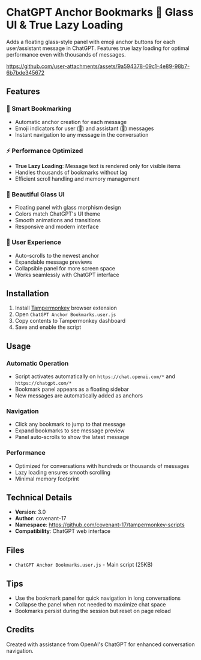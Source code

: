 # ChatGPT Anchor Bookmarks 👑 Glass UI & True Lazy Loading

Adds a floating glass-style panel with emoji anchor buttons for each user/assistant message in ChatGPT. Features true lazy loading for optimal performance even with thousands of messages.

https://github.com/user-attachments/assets/9a594378-09c1-4e89-98b7-6b7bde345672

## Features

### 🔖 Smart Bookmarking
- Automatic anchor creation for each message
- Emoji indicators for user (👤) and assistant (🤖) messages
- Instant navigation to any message in the conversation

### ⚡ Performance Optimized
- **True Lazy Loading**: Message text is rendered only for visible items
- Handles thousands of bookmarks without lag
- Efficient scroll handling and memory management

### 🎨 Beautiful Glass UI
- Floating panel with glass morphism design
- Colors match ChatGPT's UI theme
- Smooth animations and transitions
- Responsive and modern interface

### 📱 User Experience
- Auto-scrolls to the newest anchor
- Expandable message previews
- Collapsible panel for more screen space
- Works seamlessly with ChatGPT interface

## Installation

1. Install [Tampermonkey](https://www.tampermonkey.net/) browser extension
2. Open `ChatGPT Anchor Bookmarks.user.js`
3. Copy contents to Tampermonkey dashboard
4. Save and enable the script

## Usage

### Automatic Operation
- Script activates automatically on `https://chat.openai.com/*` and `https://chatgpt.com/*`
- Bookmark panel appears as a floating sidebar
- New messages are automatically added as anchors

### Navigation
- Click any bookmark to jump to that message
- Expand bookmarks to see message preview
- Panel auto-scrolls to show the latest message

### Performance
- Optimized for conversations with hundreds or thousands of messages
- Lazy loading ensures smooth scrolling
- Minimal memory footprint

## Technical Details

- **Version**: 3.0
- **Author**: covenant-17
- **Namespace**: https://github.com/covenant-17/tampermonkey-scripts
- **Compatibility**: ChatGPT web interface

## Files

- `ChatGPT Anchor Bookmarks.user.js` - Main script (25KB)

## Tips

- Use the bookmark panel for quick navigation in long conversations
- Collapse the panel when not needed to maximize chat space
- Bookmarks persist during the session but reset on page reload

## Credits

Created with assistance from OpenAI's ChatGPT for enhanced conversation navigation.
